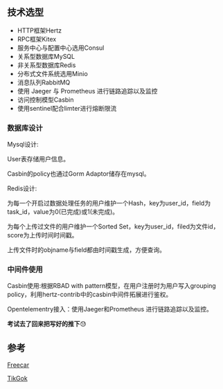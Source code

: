 ## 技术选型

- HTTP框架Hertz
- RPC框架Kitex
- 服务中心与配置中心选用Consul
- 关系型数据库MySQL
- 非关系型数据库Redis
- 分布式文件系统选用Minio
- 消息队列RabbitMQ
- 使用 Jaeger 与 Prometheus 进行链路追踪以及监控
- 访问控制模型Casbin
- 使用sentinel配合limter进行熔断限流

### 数据库设计

Mysql设计:

User表存储用户信息。

Casbin的policy也通过Gorm Adaptor储存在mysql。

Redis设计:

为每一个开启过数据处理任务的用户维护一个Hash，key为user_id，field为task_id，value为0(已完成)或1(未完成)。

为每个上传过文件的用户维护一个Sorted Set，key为user_id，filed为文件id，score为上传时间时间戳。

上传文件时的objname与field都由时间戳生成，方便查询。

### 中间件使用

Casbin使用:根据RBAD with pattern模型，在用户注册时为用户写入grouping policy，利用hertz-contrib中的casbin中间件拓展进行鉴权。

Opentelementry接入：使用Jaeger和Prometheus 进行链路追踪以及监控。

**考试去了回来把写好的推下**😓

## 参考

[Freecar](https://github.com/CyanAsterisk/FreeCar)

[TikGok](https://github.com/CyanAsterisk/TikGok)